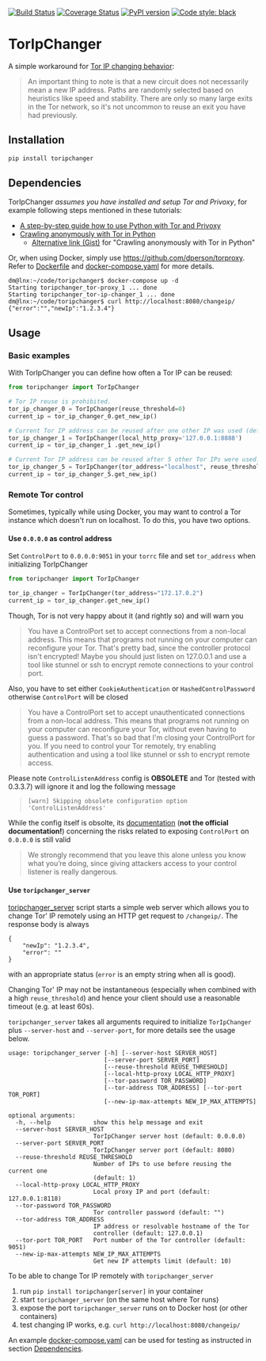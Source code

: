 [![Build Status](https://github.com/DusanMadar/TorIpChanger/actions/workflows/main.yml/badge.svg)](https://github.com/DusanMadar/TorIpChanger/actions/workflows/main.yml)
[![Coverage Status](https://coveralls.io/repos/github/DusanMadar/TorIpChanger/badge.svg?branch=master)](https://coveralls.io/github/DusanMadar/TorIpChanger?branch=master)
[![PyPI version](https://badge.fury.io/py/toripchanger.svg)](https://badge.fury.io/py/toripchanger)
[![Code style: black](https://img.shields.io/badge/code%20style-black-000000.svg)](https://github.com/ambv/black)


# TorIpChanger
A simple workaround for [Tor IP changing behavior](https://stem.torproject.org/faq.html#how-do-i-request-a-new-identity-from-tor):

> An important thing to note is that a new circuit does not necessarily mean a new IP address. Paths are randomly selected based on heuristics like speed and stability. There are only so many large exits in the Tor network, so it's not uncommon to reuse an exit you have had previously.

## Installation
```bash
pip install toripchanger
```


## Dependencies
TorIpChanger *assumes you have installed and setup Tor and Privoxy*, for example following steps mentioned in these tutorials:

* [A step-by-step guide how to use Python with Tor and Privoxy](https://gist.github.com/DusanMadar/8d11026b7ce0bce6a67f7dd87b999f6b)
* [Crawling anonymously with Tor in Python](http://sacharya.com/crawling-anonymously-with-tor-in-python/)
  * [Alternative link (Gist)](https://gist.github.com/KhepryQuixote/46cf4f3b999d7f658853) for "Crawling anonymously with Tor in Python"

Or, when using Docker, simply use https://github.com/dperson/torproxy. Refer to
[Dockerfile](Dockerfile) and [docker-compose.yaml](docker-compose.yaml) for more details.

```console
dm@lnx:~/code/toripchanger$ docker-compose up -d
Starting toripchanger_tor-proxy_1 ... done
Starting toripchanger_tor-ip-changer_1 ... done
dm@lnx:~/code/toripchanger$ curl http://localhost:8080/changeip/
{"error":"","newIp":"1.2.3.4"}
```


## Usage
### Basic examples
With TorIpChanger you can define how often a Tor IP can be reused:
```python
from toripchanger import TorIpChanger

# Tor IP reuse is prohibited.
tor_ip_changer_0 = TorIpChanger(reuse_threshold=0)
current_ip = tor_ip_changer_0.get_new_ip()

# Current Tor IP address can be reused after one other IP was used (default setting).
tor_ip_changer_1 = TorIpChanger(local_http_proxy='127.0.0.1:8888')
current_ip = tor_ip_changer_1 .get_new_ip()

# Current Tor IP address can be reused after 5 other Tor IPs were used.
tor_ip_changer_5 = TorIpChanger(tor_address="localhost", reuse_threshold=5)
current_ip = tor_ip_changer_5.get_new_ip()
```

### Remote Tor control
Sometimes, typically while using Docker, you may want to control a Tor instance
which doesn't run on localhost. To do this, you have two options.

#### Use `0.0.0.0` as control address
Set `ControlPort` to `0.0.0.0:9051` in your `torrc` file  and set `tor_address` when initializing TorIpChanger
```python
from toripchanger import TorIpChanger

tor_ip_changer = TorIpChanger(tor_address="172.17.0.2")
current_ip = tor_ip_changer.get_new_ip()
```

Though, Tor is not very happy about it (and rightly so) and will warn you
>You have a ControlPort set to accept connections from a non-local address. This means that programs not running on your computer can reconfigure your Tor. That's pretty bad, since the controller protocol isn't encrypted! Maybe you should just listen on 127.0.0.1 and use a tool like stunnel or ssh to encrypt remote connections to your control port.

Also, you have to set either `CookieAuthentication` or `HashedControlPassword` otherwise `ControlPort` will be closed
>You have a ControlPort set to accept unauthenticated connections from a non-local address. This means that programs not running on your computer can reconfigure your Tor, without even having to guess a password. That's so bad that I'm closing your ControlPort for you. If you need to control your Tor remotely, try enabling authentication and using a tool like stunnel or ssh to encrypt remote access.

Please note `ControlListenAddress` config is **OBSOLETE** and Tor (tested with 0.3.3.7) will ignore it and log the following message
> ```
> [warn] Skipping obsolete configuration option 'ControlListenAddress'
> ```

While the config itself is obsolte, its [documentation](https://people.torproject.org/~sysrqb/webwml/docs/tor-manual.html.en#ControlListenAddress) (**not the official documentation!**) concerning the risks related to exposing `ControlPort` on `0.0.0.0` is still valid
> We strongly recommend that you leave this alone unless you know what you’re doing, since giving attackers access to your control listener is really dangerous.

#### Use `toripchanger_server`
[toripchanger_server](scripts/toripchanger_server) script starts a simple web server which allows you to change Tor' IP remotely using an HTTP get request to `/changeip/`. The response body is always

```
{
    "newIp": "1.2.3.4",
    "error": ""
}
```
with an appropriate status (`error` is an empty string when all is good).

Changing Tor' IP may not be instantaneous (especially when combined with a high `reuse_threshold`) and hence your client should use a reasonable timeout (e.g. at least 60s).

`toripchanger_server` takes all arguments required to initialize `TorIpChanger` plus `--server-host` and `--server-port`, for more details see the usage below.

```
usage: toripchanger_server [-h] [--server-host SERVER_HOST]
                           [--server-port SERVER_PORT]
                           [--reuse-threshold REUSE_THRESHOLD]
                           [--local-http-proxy LOCAL_HTTP_PROXY]
                           [--tor-password TOR_PASSWORD]
                           [--tor-address TOR_ADDRESS] [--tor-port TOR_PORT]
                           [--new-ip-max-attempts NEW_IP_MAX_ATTEMPTS]

optional arguments:
  -h, --help            show this help message and exit
  --server-host SERVER_HOST
                        TorIpChanger server host (default: 0.0.0.0)
  --server-port SERVER_PORT
                        TorIpChanger server port (default: 8080)
  --reuse-threshold REUSE_THRESHOLD
                        Number of IPs to use before reusing the current one
                        (default: 1)
  --local-http-proxy LOCAL_HTTP_PROXY
                        Local proxy IP and port (default: 127.0.0.1:8118)
  --tor-password TOR_PASSWORD
                        Tor controller password (default: "")
  --tor-address TOR_ADDRESS
                        IP address or resolvable hostname of the Tor
                        controller (default: 127.0.0.1)
  --tor-port TOR_PORT   Port number of the Tor controller (default: 9051)
  --new-ip-max-attempts NEW_IP_MAX_ATTEMPTS
                        Get new IP attempts limit (default: 10)

```

To be able to change Tor IP remotely with `toripchanger_server`

  1. run `pip install toripchanger[server]` in your container
  2. start `toripchanger_server` (on the same host where Tor runs)
  3. expose the port `toripchanger_server` runs on to Docker host (or other containers)
  4. test changing IP works, e.g. `curl http://localhost:8080/changeip/`

An example [docker-compose.yaml](docker-compose.yaml) can be used for testing
as instructed in section [Dependencies](#dependencies).
